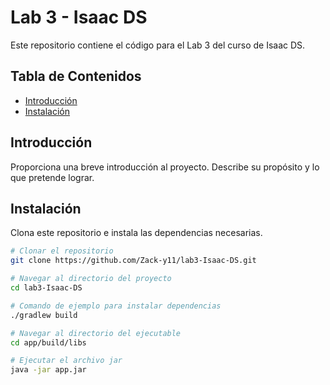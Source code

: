 # Lab 3 - Isaac DS

Este repositorio contiene el código para el Lab 3 del curso de Isaac DS.

## Tabla de Contenidos

- [Introducción](#introducción)
- [Instalación](#instalación)

## Introducción

Proporciona una breve introducción al proyecto. Describe su propósito y lo que pretende lograr.

## Instalación

Clona este repositorio e instala las dependencias necesarias.

```bash
# Clonar el repositorio
git clone https://github.com/Zack-y11/lab3-Isaac-DS.git

# Navegar al directorio del proyecto
cd lab3-Isaac-DS

# Comando de ejemplo para instalar dependencias
./gradlew build

# Navegar al directorio del ejecutable
cd app/build/libs

# Ejecutar el archivo jar
java -jar app.jar
